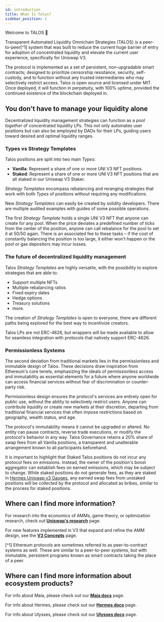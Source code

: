 ```yaml
---
id: introduction
title: What Is Talos?
sidebar_position: 1
---
```


[//]: # (TODO: Add links to Uniswap V3 specific information)

Welcome to TALOS 👋

Transparent Automated Liquidity Omnichain Strategies (TALOS) is a peer-to-peer[^1] system that was built to reduce the current huge barrier of entry for adoption of concentrated liquidity and elevate the current user experience, specifically for Uniswap V3.

The protocol is implemented as a set of persistent, non-upgradable smart contracts; designed to prioritize censorship resistance, security, self-custody, and to function without any trusted intermediaries who may selectively restrict access. Talos is open source and licensed under MIT. Once deployed, it will function in perpetuity, with 100% uptime, provided the continued existence of the blockchain deployed in.

## You don't have to manage your liquidity alone

Decentralized liquidity management strategies can function as a *pool together* of concentrated liquidity LPs. This not only automates user positions but can also be employed by DAOs for their LPs, guiding users toward desired and optimal liquidity ranges.

### Types vs Strategy Templates

Talos positions are split into two main *Types*:

- **Vanilla**: Represent a share of one or more UNI V3 NFT positions.
- **Staked**: Represent a share of one or more UNI V3 NFT positions that are all staked in our Uniswap V3 Staker.

*Strategy Templates* encompass rebalancing and reranging strategies that work with both *Types* of positions without requiring any modifications.

New *Strategy Templates* can easily be created by solidity developers. There are multiple audited examples with guides of some possible operations.

The first *Strategy Template* holds a single UNI V3 NFT that anyone can create for any pool. When the price deviates a predefined number of ticks from the center of the position, anyone can call rebalance for the pool to set it at 50/50 again. There is an associated fee to these tasks – if the cost of constantly balancing the position is too large, it either won't happen or the pool or gas depositors may incur losses.

### The future of decentralized liquidity management

Talos *Strategy Templates* are highly versatile, with the possibility to explore strategies that are able to:
- Support multiple NFTs
- Multiple rebalancing ratios
- Fixed expiry dates
- Hedge options
- Treasury solutions
- more.

The creation of *Strategy Templates* is open to everyone, there are different paths being explored for the best way to incentivize creators.

Talos LPs are not ERC-4626, but wrappers will be made available to allow for seamless integration with protocols that natively support ERC-4626.

### Permissionless Systems

The second deviation from traditional markets lies in the permissionless and immutable design of Talos. These decisions draw inspiration from Ethereum's core tenets, emphasizing the ideals of permissionless access and immutability as essential elements for a future where anyone worldwide can access financial services without fear of discrimination or counter-party risk.

Permissionless design ensures the protocol's services are entirely open for public use, without the ability to selectively restrict users. Anyone can contribute liquidity or create new markets at their discretion, departing from traditional financial services that often impose restrictions based on geography, wealth status, and age.

The protocol's immutability means it cannot be upgraded or altered. No entity can pause contracts, reverse trade executions, or modify the protocol's behavior in any way. Talos Governance retains a 20% share of swap fees from all Vanilla positions, a transparent and unalterable arrangement known to all participants beforehand.

It is important to highlight that Staked Talos positions do not incur any protocol fees on emissions. Instead, the owner of the position's boost aggregator can establish fees on earned emissions, which may be subject to change. While staked positions do not generate fees, as they are staked in [Hermes Uniswap v3 Gauges](../Hermes/overview/gauges/uni-v3), any earned swap fees from unstaked positions will be collected by the protocol and allocated as bribes, similar to the process for staked positions.

## Where can I find more information?

For research into the economics of AMMs, game theory, or optimization research, check out [**Uniswap's research**](https://docs.uniswap.org/concepts/research) page.

For new features implemented in V3 that expand and refine the AMM design, see the [**V3 Concepts**](https://docs.uniswap.org/concepts/protocol/concentrated-liquidity) page.

[^1] Ethereum protocols are sometimes referred to as peer-to-contract systems as well. These are similar to a peer-to-peer systems, but with immutable, persistent programs known as smart contracts taking the place of a peer.

## Where can I find more information about ecosystem products?

For info about Maia, please check out our [**Maia docs**](../introduction) page.

For info about Hermes, please check out our [**Hermes docs**](../Hermes/introduction) page.

For info about Ulysses, please check out our [**Ulysses docs**](../Ulysses/introduction) page.
